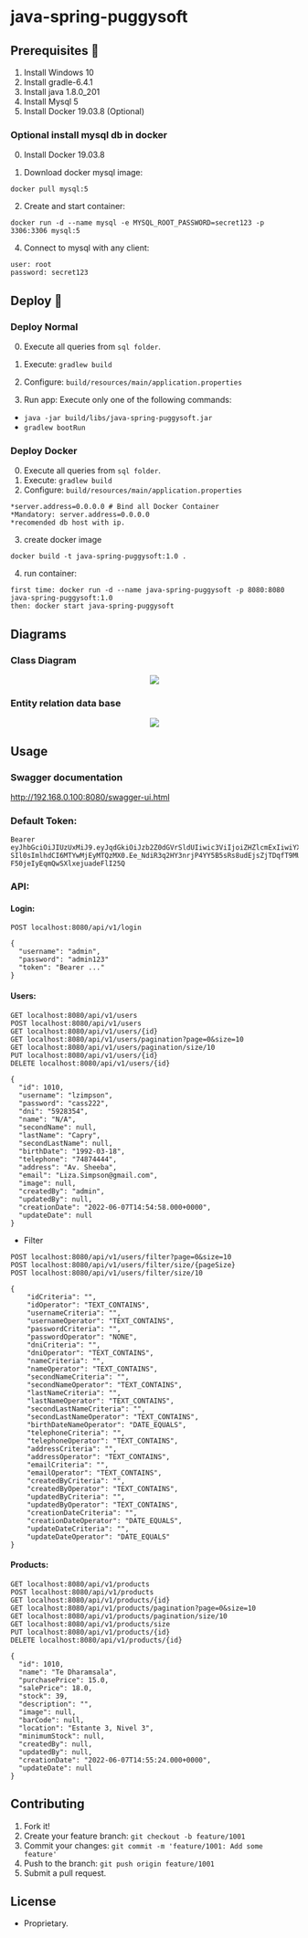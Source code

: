 # java-spring-puggysoft

## Prerequisites 🔨

1. Install Windows 10
2. Install gradle-6.4.1
3. Install java 1.8.0_201
4. Install Mysql 5
5. Install Docker 19.03.8 (Optional)

### Optional install mysql db in docker

0. Install Docker 19.03.8

1. Download docker mysql image:

```
docker pull mysql:5
```

2. Create and start container:

```
docker run -d --name mysql -e MYSQL_ROOT_PASSWORD=secret123 -p 3306:3306 mysql:5
```

4. Connect to mysql with any client:

```
user: root 
password: secret123
```

## Deploy 🚀

### Deploy Normal

0. Execute all queries from ```sql folder```.
1. Execute: ```gradlew build```
2. Configure: ```build/resources/main/application.properties```

3. Run app: Execute only one of the following commands: 
  * ```java -jar build/libs/java-spring-puggysoft.jar```
  * ```gradlew bootRun```

### Deploy Docker
0. Execute all queries from ```sql folder```.
1. Execute: ```gradlew build```
2. Configure: ```build/resources/main/application.properties```

```
*server.address=0.0.0.0 # Bind all Docker Container 
*Mandatory: server.address=0.0.0.0
*recomended db host with ip.
```

3. create docker image

```
docker build -t java-spring-puggysoft:1.0 .
```

4. run container:

```
first time: docker run -d --name java-spring-puggysoft -p 8080:8080 java-spring-puggysoft:1.0
then: docker start java-spring-puggysoft
```

## Diagrams

### Class Diagram

<p align="center">
  <img src="documents/class-diagram.jpg">
</p>

### Entity relation data base

<p align="center">
  <img src="documents/entity-relation-dbeaver.jpg">
</p>

## Usage

### Swagger documentation
 
http://192.168.0.100:8080/swagger-ui.html

### Default Token: 

```
Bearer eyJhbGciOiJIUzUxMiJ9.eyJqdGkiOiJzb2Z0dGVrSldUIiwic3ViIjoiZHZlcmExIiwiYXV0aG9yaXRpZXMiOlsiUk9MRV9VU0V
SIl0sImlhdCI6MTYwMjEyMTQzMX0.Ee_NdiR3q2HY3nrjP4YY5B5sRs8udEjsZjTDqfT9MUAp8yxWTJ1FYmZZb-F50jeIyEqmQwSXlxejuadeFlI25Q
```

### API:

#### Login:

```
POST localhost:8080/api/v1/login

{
  "username": "admin",
  "password": "admin123"
  "token": "Bearer ..."
}
```

#### Users:

```
GET localhost:8080/api/v1/users
POST localhost:8080/api/v1/users
GET localhost:8080/api/v1/users/{id}
GET localhost:8080/api/v1/users/pagination?page=0&size=10
GET localhost:8080/api/v1/users/pagination/size/10
PUT localhost:8080/api/v1/users/{id}
DELETE localhost:8080/api/v1/users/{id}

{
  "id": 1010,
  "username": "lzimpson",
  "password": "cass222",
  "dni": "5928354",
  "name": "N/A",
  "secondName": null,
  "lastName": "Capry",
  "secondLastName": null,
  "birthDate": "1992-03-18",
  "telephone": "74874444",
  "address": "Av. Sheeba",
  "email": "Liza.Simpson@gmail.com",
  "image": null,
  "createdBy": "admin",
  "updatedBy": null,
  "creationDate": "2022-06-07T14:54:58.000+0000",
  "updateDate": null
}
```

* Filter
```
POST localhost:8080/api/v1/users/filter?page=0&size=10
POST localhost:8080/api/v1/users/filter/size/{pageSize}
POST localhost:8080/api/v1/users/filter/size/10

{
    "idCriteria": "",
    "idOperator": "TEXT_CONTAINS",
    "usernameCriteria": "",
    "usernameOperator": "TEXT_CONTAINS",
    "passwordCriteria": "",
    "passwordOperator": "NONE",
    "dniCriteria": "",
    "dniOperator": "TEXT_CONTAINS",
    "nameCriteria": "",
    "nameOperator": "TEXT_CONTAINS",
    "secondNameCriteria": "",
    "secondNameOperator": "TEXT_CONTAINS",
    "lastNameCriteria": "",
    "lastNameOperator": "TEXT_CONTAINS",
    "secondLastNameCriteria": "",
    "secondLastNameOperator": "TEXT_CONTAINS",
    "birthDateNameOperator": "DATE_EQUALS",
    "telephoneCriteria": "",
    "telephoneOperator": "TEXT_CONTAINS",
    "addressCriteria": "",
    "addressOperator": "TEXT_CONTAINS",
    "emailCriteria": "",
    "emailOperator": "TEXT_CONTAINS",
    "createdByCriteria": "",
    "createdByOperator": "TEXT_CONTAINS",
    "updatedByCriteria": "",
    "updatedByOperator": "TEXT_CONTAINS",
    "creationDateCriteria": "",
    "creationDateOperator": "DATE_EQUALS",
    "updateDateCriteria": "",
    "updateDateOperator": "DATE_EQUALS"
}
```

#### Products:

```
GET localhost:8080/api/v1/products
POST localhost:8080/api/v1/products
GET localhost:8080/api/v1/products/{id}
GET localhost:8080/api/v1/products/pagination?page=0&size=10
GET localhost:8080/api/v1/products/pagination/size/10
GET localhost:8080/api/v1/products/size
PUT localhost:8080/api/v1/products/{id}
DELETE localhost:8080/api/v1/products/{id}

{
  "id": 1010,
  "name": "Te Dharamsala",
  "purchasePrice": 15.0,
  "salePrice": 18.0,
  "stock": 39,
  "description": "",
  "image": null,
  "barCode": null,
  "location": "Estante 3, Nivel 3",
  "minimumStock": null,
  "createdBy": null,
  "updatedBy": null,
  "creationDate": "2022-06-07T14:55:24.000+0000",
  "updateDate": null
}
```

## Contributing

1. Fork it!
2. Create your feature branch: `git checkout -b feature/1001`
3. Commit your changes: `git commit -m 'feature/1001: Add some feature'`
4. Push to the branch: `git push origin feature/1001`
5. Submit a pull request.

## License

- Proprietary.

